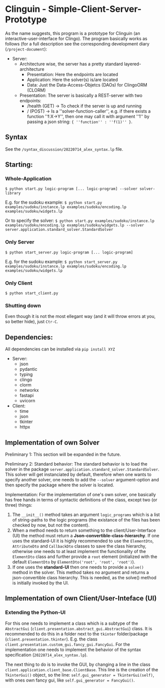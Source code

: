 # Clinguin - Simple-Client-Server-Prototype

As the name suggests, this program is a prototype for Clinguin (an interactive-user-interface for Clingo). The program basically works as follows (for a full description see the corresponding development diary (`/project-document`): 

- Server:
    - Architecture wise, the server has a pretty standard layered-architecture
        - Presentation: Here the endpoints are located 
        - Application: Here the solver(s) is/are located
        - Data: Just the Data-Access-Objetcs (DAOs) for ClingoORM (CLORM)
    - Presentation: The server is basically a REST-server with two endpoints:
        - /health (GET) -> To check if the server is up and running
        - / (POST) -> Is a ''solver-function-caller'', e.g. if there exists a function ''f:X->Y'', then one may call it with argument ''1'' by passing a json string: `{ ''function'' : ''f(1)'' }`.

## Syntax

See the `/syntax_discussion/20220714_alex_syntax.lp` file.

## Starting:

### Whole-Application

`$ python start.py logic-program [... logic-program] --solver solver-library`

E.g. for the sudoku example: `$ python start.py examples/sudoku/instance.lp examples/sudoku/encoding.lp examples/sudoku/widgets.lp`

Or to specify the solver: `$ python start.py examples/sudoku/instance.lp examples/sudoku/encoding.lp examples/sudoku/widgets.lp --solver server.application.standard_solver.StandardSolver`

### Only Server

`$ python start_server.py logic-program [... logic-program]`

E.g. for the sudoku example: `$ python start_server.py examples/sudoku/instance.lp examples/sudoku/encoding.lp examples/sudoku/widgets.lp`

### Only Client

`$ python start_client.py`

### Shutting down

Even though it is not the most ellegant way (and it will throw errors at you, so better hide), just `Ctr-C`.

## Dependencies:

All dependencies can be installed via `pip install XYZ` 

- Server:
    - json
    - pydantic
    - typing
    - clingo
    - clorm
    - networkx
    - fastapi
    - uvicorn
- Client:
    - time
    - json
    - tkinter
    - httpx



## Implementation of own Solver

Preliminary 1: This section will be expanded in the future.

Preliminary 2: Standard behavior: The standard behavior is to load the solver in the package `server.application.standard_solver.StandardSolver`. This solver will get instanciated by default, therefore when one wants to specify another solver, one needs to add the `--solver` argument-option and then specify the package where the solver is located.

Implementation: For the implementation of one's own solver, one basically has free hands in terms of syntactic definitions of the class, except two (or three) things:
1. The `__init__()` method takes an argument `logic_programs` which is a list of string-paths to the logic programs (the existance of the files has been checked by now, but not the content).
2. When a method needs to return something to the client/User-Interface (UI) the method must return a **Json-convertible-class-hierarchy**. If one uses the standard-UI it is highly recommended to use the `ElementDto`, `AttributeDto` and `CallbackDto` classes to save the class hierarchy, otherwise one needs to at least implement the functionality of the `ElementDto` class and further provide a `root` element (initialized with the default `ElementDto` by `ElementDto('root', 'root', 'root')`). 
3. If one uses the **standard-UI** then one needs to provide a `solve()` method in the solver. This method takes no argument and returns a json-convertible class hierarchy. This is needed, as the solve() method is initially invoked by the UI.



## Implementation of own Client/User-Inteface (UI)

### Extending the Python-UI

For this one needs to implement a class which is a subtype of the `AbstractGui` (`client.presentation.abstract_gui.AbstractGui`) class. It is recommended to do this in a folder next to the `tkinter` folder/package (`client.presentation.tkinter`). E.g. the class `client.presentation.custom_gui.fancy_gui.FancyGui`. For the implementation one needs to implement the behavior of the syntax specification (`20220714_alex_syntax.lp`).

The next thing to do is to invoke the GUI, by changing a line in the class `client.application.client_base.ClientBase`. This line is the creation of the `TkinterGui()` object, so the line: `self.gui_generator = TkinterGui(self)`, with ones own fancy gui, like `self.gui_generator = FancyGui()`.



































